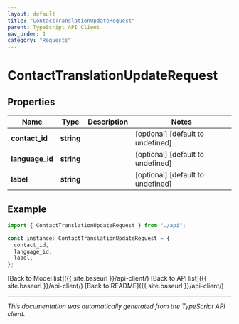 ```yaml
---
layout: default
title: "ContactTranslationUpdateRequest"
parent: TypeScript API Client
nav_order: 1
category: "Requests"
---
```


# ContactTranslationUpdateRequest

## Properties

| Name            | Type       | Description | Notes                             |
| --------------- | ---------- | ----------- | --------------------------------- |
| **contact_id**  | **string** |             | [optional] [default to undefined] |
| **language_id** | **string** |             | [optional] [default to undefined] |
| **label**       | **string** |             | [optional] [default to undefined] |

## Example

```typescript
import { ContactTranslationUpdateRequest } from "./api";

const instance: ContactTranslationUpdateRequest = {
  contact_id,
  language_id,
  label,
};
```

[Back to Model list]({{ site.baseurl }}/api-client/) [Back to API list]({{ site.baseurl }}/api-client/) [Back to README]({{ site.baseurl }}/api-client/)

---

_This documentation was automatically generated from the TypeScript API client._
